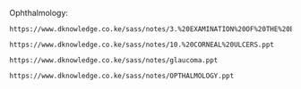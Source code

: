 Ophthalmology:

    https://www.dknowledge.co.ke/sass/notes/3.%20EXAMINATION%20OF%20THE%20EYE.ppt

    https://www.dknowledge.co.ke/sass/notes/10.%20CORNEAL%20ULCERS.ppt

    https://www.dknowledge.co.ke/sass/notes/glaucoma.ppt

    https://www.dknowledge.co.ke/sass/notes/OPTHALMOLOGY.ppt